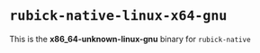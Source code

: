# `rubick-native-linux-x64-gnu`

This is the **x86_64-unknown-linux-gnu** binary for `rubick-native`
